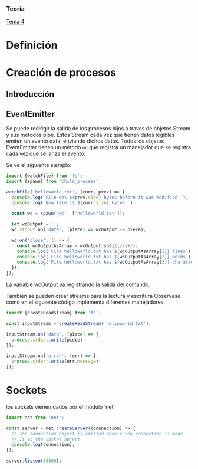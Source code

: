 ### Teoría
[Tema 4](https://ull-esit-inf-dsi-2425.github.io/nodejs-theory/docs/)
# Definición
# Creación de procesos
## Introducción
## EventEmitter
Se puede redirigir la salida de los procesos hijos a traves de objetos Stream y sus métodos pipe. Estos Stream cada vez que tienen datos legibles emiten un evento data, enviando dichos datos. Todos los objetos EventEmitter tienen un método `on` que registra un manejador que se registra cada vez que se lanza el evento.

Se ve el siguiente ejemplo:
```ts title:example.ts
import {watchFile} from 'fs';
import {spawn} from 'child_process';

watchFile('helloworld.txt', (curr, prev) => {
  console.log(`File was ${prev.size} bytes before it was modified.`);
  console.log(`Now file is ${curr.size} bytes.`);

  const wc = spawn('wc', ['helloworld.txt']);

  let wcOutput = '';
  wc.stdout.on('data', (piece) => wcOutput += piece);

  wc.on('close', () => {
    const wcOutputAsArray = wcOutput.split(/\s+/);
    console.log(`File helloworld.txt has ${wcOutputAsArray[1]} lines`);
    console.log(`File helloworld.txt has ${wcOutputAsArray[2]} words`);
    console.log(`File helloworld.txt has ${wcOutputAsArray[3]} characters`);
  });
});
```

La variable wcOutput va registrando la salida del comando.

También se pueden crear streams para la lectura y escritura
Obsérvese como en el siguiente código implementa diferentes manejadores.
```ts title:example.ts
import {createReadStream} from 'fs';

const inputStream = createReadStream('helloworld.txt');

inputStream.on('data', (piece) => {
  process.stdout.write(piece);
});

inputStream.on('error', (err) => {
  process.stderr.write(err.message);
});
```


# Sockets
los sockets vienen dados por el módulo 'net'
```ts 
import net from 'net';

const server = net.createServer((connection) => {
  // The connection object is emitted when a new connection is made
  // It is the socket object
  console.log(connection);
});

server.listen(60300);
```


